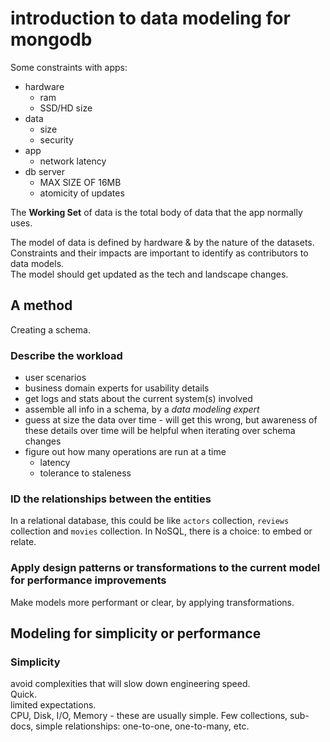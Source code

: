 # introduction to data modeling for mongodb

Some constraints with apps:

- hardware
  - ram
  - SSD/HD size
- data
  - size
  - security
- app
  - network latency
- db server
  - MAX SIZE OF 16MB
  - atomicity of updates

The **Working Set** of data is the total body of data that the app normally uses.

The model of data is defined by hardware & by the nature of the datasets.  
Constraints and their impacts are important to identify as contributors to data models.  
The model should get updated as the tech and landscape changes.

## A method

Creating a schema.

### Describe the workload

- user scenarios
- business domain experts for usability details
- get logs and stats about the current system(s) involved
- assemble all info in a schema, by a _data modeling expert_
- guess at size the data over time - will get this wrong, but awareness of these details over time will be helpful when iterating over schema changes
- figure out how many operations are run at a time
  - latency
  - tolerance to staleness

### ID the relationships between the entities

In a relational database, this could be like `actors` collection, `reviews` collection and `movies` collection.
In NoSQL, there is a choice: to embed or relate.

### Apply design patterns or transformations to the current model for performance improvements

Make models more performant or clear, by applying transformations.

## Modeling for simplicity or performance

### Simplicity

avoid complexities that will slow down engineering speed.  
Quick.  
limited expectations.  
CPU, Disk, I/O, Memory - these are usually simple.
Few collections, sub-docs, simple relationships: one-to-one, one-to-many, etc.
